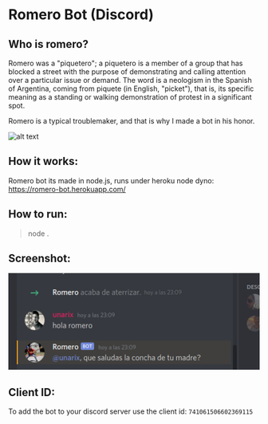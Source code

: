 # Romero Bot (Discord)

## Who is romero?

Romero was a "piquetero"; a piquetero is a member of a group that has blocked a street with the purpose of demonstrating and calling attention over a particular issue or demand. The word is a neologism in the Spanish of Argentina, coming from piquete (in English, "picket"), that is, its specific meaning as a standing or walking demonstration of protest in a significant spot. 

Romero is a typical troublemaker, and that is why I made a bot in his honor.

![alt text](https://arc-anglerfish-arc2-prod-infobae.s3.amazonaws.com/public/OQNMJ35SONFQ3MTT2CT3QTGIPA.jpg)

## How it works:

Romero bot its made in node.js, runs under heroku node dyno: https://romero-bot.herokuapp.com/

## How to run:

> node .

## Screenshot:


![alt text](https://raw.githubusercontent.com/unarix/romero_bot/master/screenshot.png?raw=true)


## Client ID:

To add the bot to your discord server use the client id: `741061506602369115`


